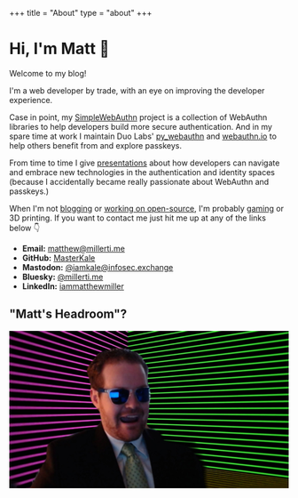 +++
title = "About"
type = "about"
+++
<h1>Hi, I'm Matt 👋</h1>

Welcome to my blog!

I'm a web developer by trade, with an eye on improving the developer experience.

Case in point, my [SimpleWebAuthn](https://simplewebauthn.dev/) project is a collection of WebAuthn libraries to help developers build more secure authentication. And in my spare time at work I maintain Duo Labs' [py_webauthn](https://github.com/duo-labs/py_webauthn) and [webauthn.io](https://webauthn.io) to help others benefit from and explore passkeys.

From time to time I give [presentations](/categories/presentations/) about how developers can navigate and embrace new technologies in the authentication and identity spaces (because I accidentally became really passionate about WebAuthn and passkeys.)

When I'm not [blogging](/) or [working on open-source](https://github.com/MasterKale), I'm probably [gaming](/gaming/) or 3D printing. If you want to contact me just hit me up at any of the links below 👇

- **Email:** matthew@millerti.me
- **GitHub:** [MasterKale](https://github.com/MasterKale)
- **Mastodon:** <a rel="me" href="https://infosec.exchange/@iamkale">@iamkale@infosec.exchange</a>
- **Bluesky:** [@millerti.me](https://bsky.app/profile/millerti.me)
- **LinkedIn:** [iammatthewmiller](https://www.linkedin.com/in/iammatthewmiller/)

## "Matt's Headroom"?

![Matt Headroom](matt-headroom-small.jpg)
